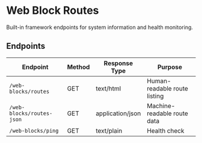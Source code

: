 # Web Block Routes

Built-in framework endpoints for system information and health monitoring.

## Endpoints

| Endpoint | Method | Response Type | Purpose |
|----------|--------|---------------|---------|
| `/web-blocks/routes` | GET | text/html | Human-readable route listing |
| `/web-blocks/routes-json` | GET | application/json | Machine-readable route data |
| `/web-blocks/ping` | GET | text/plain | Health check |

